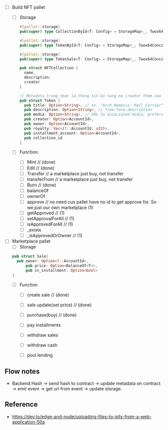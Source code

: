 + [ ] Build NFT pallet
  + [ ] Storage 
    ```rust
    #[pallet::storage]
    pub(super) type CollectionById<T: Config> = StorageMap<_, Twox64Concat, [u8; 16], NFTCollection<T>>;

    #[pallet::storage]
    pub(super) type TokenById<T: Config> = StorageMap<_, Twox64Concat, [u8; 16], NonFungibleToken<T>>;

    #[pallet::storage]
    pub(super) type TokenSale<T: Config> = StorageMap<_, Twox64Concat, [u8; 16], Sale<T>>;
    ```

    ```rust 
    pub struct NFTCollection {
      name,
      description,
      creator
    }

    // Metadata trong near la thong tin bo sung ma creator them vao nft
    pub struct Token {
      pub title: Option<String>, // ex. "Arch Nemesis: Mail Carrier" or "Parcel #5055"
      pub description: Option<String>, // free-form description
      pub media: Option<String>, // URL to associated media, preferably to decentralized, content-addressed storage
      pub creator: Option<AccountId>,
      pub owner: Option<AccountId>,
      pub royalty: Vec<(T::AccountId, u32)>, 
      pub installment_account: Option<AccountId>,
      pub collection_id
    }
    ```
  + [ ] Function:
    + [ ] Mint // (done)
    + [ ] Edit // (done)
    + [ ] Transfer // a marketplace just buy, not transfer 
    + [ ] transferFrom // a marketplace just buy, not transfer 
    + [ ] Burn // (done)
    + [ ] balanceOf 
    + [ ] ownerOf 
    + [ ] approve // no need cus pallet have no id to get approve for. So we just our own marketplace (1)
    + [ ] getApproved // (1)
    + [ ] setApprovalForAll // (1)
    + [ ] isApprovedForAll // (1)
    + [ ] _exists
    + [ ] _isApprovedOrOwner // (1)
+ [ ] Marketplace pallet
  + [ ] Storage
  ```rust
  pub struct Sale{
    pub owner: Option<T::AccountId>,
		pub price: Option<BalanceOf<T>>,
		pub in_installment: Option<bool>
  }
  ```
  + [ ] Function
    + [ ] create sale // (done)
    + [ ] sale update(set price) // (done)
    + [ ] purchase(buy) // (done)
    + [ ] pay installments
    + [ ] withdraw sales
    + [ ] withdraw cash
    + [ ] pool lending
  

## Flow notes
+ Backend Hash -> send hash to contract -> update metadata on contract -> emit event -> get uri from event -> update storage. 




## Reference
+ https://dev.to/edge-and-node/uploading-files-to-ipfs-from-a-web-application-50a